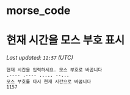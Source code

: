 # morse_code
# 현재 시간을 모스 부호 표시
<!-- MORSE_TIME_START -->
_Last updated: `11:57` (UTC)_

```
현재 시간을 입력하세요. 모스 부호로 바꿉니다
.---- .---- ..... --...
모스 부호를 다시 현재 시간으로 바꿉니다
1157
```
<!-- MORSE_TIME_END -->
